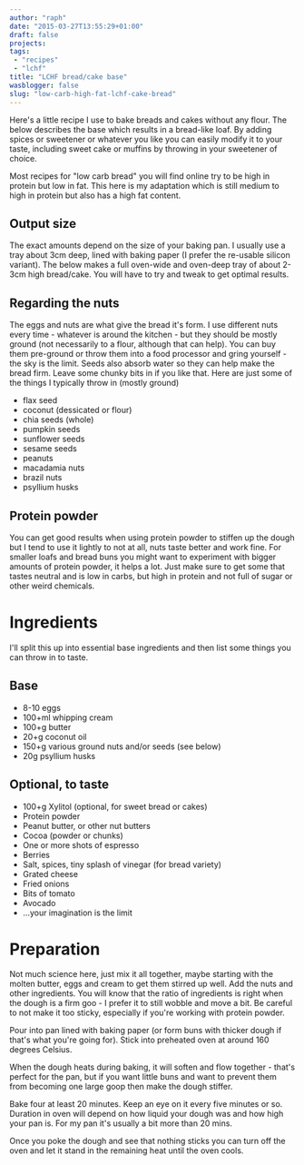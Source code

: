 ```yaml
---
author: "raph"
date: "2015-03-27T13:55:29+01:00"
draft: false
projects:
tags:
 - "recipes"
 - "lchf"
title: "LCHF bread/cake base"
wasblogger: false
slug: "low-carb-high-fat-lchf-cake-bread"
---
```

Here's a little recipe I use to bake breads and cakes without any flour. The below describes the base which results in a bread-like loaf. By adding spices or sweetener or whatever you like you can easily modify it to your taste, including sweet cake or muffins by throwing in your sweetener of choice.

Most recipes for "low carb bread" you will find online try to be high in protein but low in fat. This here is my adaptation which is still medium to high in protein but also has a high fat content.

## Output size
The exact amounts depend on the size of your baking pan. I usually use a tray about 3cm deep, lined with baking paper (I prefer the re-usable silicon variant). The below makes a full oven-wide and oven-deep tray of about 2-3cm high bread/cake. You will have to try and tweak to get optimal results. 

## Regarding the nuts
The eggs and nuts are what give the bread it's form. I use different nuts every time - whatever is around the kitchen - but they should be mostly ground (not necessarily to a flour, although that can help). You can buy them pre-ground or throw them into a food processor and gring yourself - the sky is the limit. Seeds also absorb water so they can help make the bread firm. Leave some chunky bits in if you like that. Here are just some of the things I typically throw in (mostly ground)
* flax seed
* coconut (dessicated or flour)
* chia seeds (whole)
* pumpkin seeds
* sunflower seeds
* sesame seeds
* peanuts
* macadamia nuts
* brazil nuts
* psyllium husks

## Protein powder
You can get good results when using protein powder to stiffen up the dough but I tend to use it lightly to not at all, nuts taste better and work fine. For smaller loafs and bread buns you might want to experiment with bigger amounts of protein powder, it helps a lot. Just make sure to get some that tastes neutral and is low in carbs, but high in protein and not full of sugar or other weird chemicals.

# Ingredients
I'll split this up into essential base ingredients and then list some things you can throw in to taste.

## Base
* 8-10 eggs
* 100+ml whipping cream
* 100+g butter
* 20+g coconut oil
* 150+g various ground nuts and/or seeds (see below)
* 20g psyllium husks

## Optional, to taste
* 100+g Xylitol (optional, for sweet bread or cakes)
* Protein powder
* Peanut butter, or other nut butters
* Cocoa (powder or chunks)
* One or more shots of espresso
* Berries
* Salt, spices, tiny splash of vinegar (for bread variety)
* Grated cheese
* Fried onions
* Bits of tomato
* Avocado
* ...your imagination is the limit

# Preparation
Not much science here, just mix it all together, maybe starting with the molten butter, eggs and cream to get them stirred up well. Add the nuts and other ingredients. You will know that the ratio of ingredients is right when the dough is a firm goo - I prefer it to still wobble and move a bit. Be careful to not make it too sticky, especially if you're working with protein powder. 

Pour into pan lined with baking paper (or form buns with thicker dough if that's what you're going for). Stick into preheated oven at around 160 degrees Celsius.

When the dough heats during baking, it will soften and flow together - that's perfect for the pan, but if you want little buns and want to prevent them from becoming one large goop then make the dough stiffer. 

Bake four at least 20 minutes. Keep an eye on it every five minutes or so. Duration in oven will depend on how liquid your dough was and how high your pan is. For my pan it's usually a bit more than 20 mins.

Once you poke the dough and see that nothing sticks you can turn off the oven and let it stand in the remaining heat until the oven cools.
